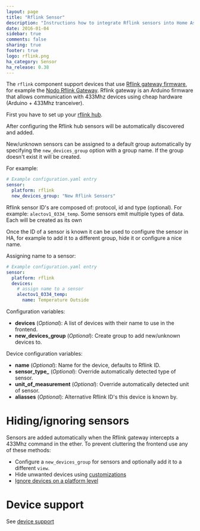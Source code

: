```yaml
---
layout: page
title: "Rflink Sensor"
description: "Instructions how to integrate Rflink sensors into Home Assistant."
date: 2016-01-04
sidebar: true
comments: false
sharing: true
footer: true
logo: rflink.png
ha_category: Sensor
ha_release: 0.38
---
```


The `rflink` component support devices that use [Rflink gateway firmware](http://www.nemcon.nl/blog2/), for example the [Nodo Rflink Gateway](https://www.nodo-shop.nl/nl/21-rflink-gateway). Rflink gateway is an Arduino firmware that allows communication with 433Mhz devices using cheap hardware (Arduino + 433Mhz tranceiver).

First you have to set up your [rflink hub](/components/rflink/).

After configuring the Rflink hub sensors will be automatically discovered and added.

New/unknown sensors can be assigned to a default group automatically by specifying the `new_devices_group` option with a group name. If the group doesn't exist it will be created.

For example:

```yaml
# Example configuration.yaml entry
sensor:
  platform: rflink
  new_devices_group: "New Rflink Sensors"
```

Rflink sensor ID's are composed of: protocol, id and type (optional). For example: `alectov1_0334_temp`. Some sensors emit multiple types of data. Each will be created as its own

Once the ID of a sensor is known it can be used to configure the sensor in HA, for example to add it to a different group, hide it or configure a nice name.

Assigning name to a sensor:

```yaml
# Example configuration.yaml entry
sensor:
  platform: rflink
  devices:
    # assign name to a sensor
    alectov1_0334_temp:
      name: Temperature Outside
```

Configuration variables:

- **devices**  (*Optional*): A list of devices with their name to use in the frontend.
- **new_devices_group** (*Optional*): Create group to add new/unknown devices to.

Device configuration variables:

- **name** (*Optional*): Name for the device, defaults to Rflink ID.
- **sensor_type_** (*Optional*): Override automatically detected type of sensor.
- **unit_of_measurement** (*Optional*): Override automatically detected unit of sensor.
- **aliasses** (*Optional*): Alternative Rflink ID's this device is known by.

# Hiding/ignoring sensors
Sensors are added automatically when the Rflink gateway intercepts a 433Mhz command in the ether. To prevent cluttering the frontend use any of these methods:

- Configure a `new_devices_group` for sensors and optionally add it to a different `view`.
- Hide unwanted devices using [customizations](/getting-started/customizing-devices/)
- [Ignore devices on a platform level](/components/rflink/#ignoring-devices)

# Device support
See [device support](/components/rflink/#device-support)

